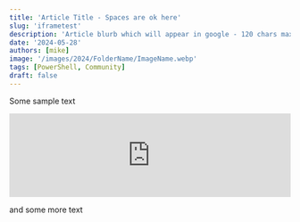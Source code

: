 ```yaml
---
title: 'Article Title - Spaces are ok here'
slug: 'iframetest'
description: 'Article blurb which will appear in google - 120 chars max'
date: '2024-05-28'
authors: [mike]
image: '/images/2024/FolderName/ImageName.webp'
tags: [PowerShell, Community]
draft: false
---
```



Some sample text



<script src="https://meiro-prod.fra1.digitaloceanspaces.com/iframeResizer.min.js"></script>
<iframe class="reframe-off" id="meiro_8081374" src="https://go.meiro.cc/8081374" width="100%" frameborder="0"></iframe>
<script>
  iFrameResize({
    checkOrigin: false,
    heightCalculationMethod: 'grow',
  }, '#meiro_8081374');
</script>



and some more text